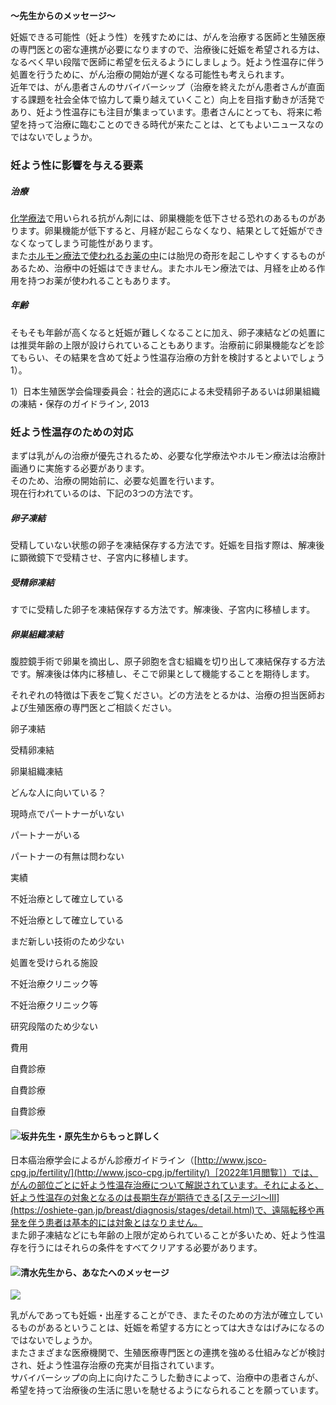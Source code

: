 **～先生からのメッセージ～**

妊娠できる可能性（妊よう性）を残すためには、がんを治療する医師と生殖医療の専門医との密な連携が必要になりますので、治療後に妊娠を希望される方は、なるべく早い段階で医師に希望を伝えるようにしましょう。妊よう性温存に伴う処置を行うために、がん治療の開始が遅くなる可能性も考えられます。  
近年では、がん患者さんのサバイバーシップ（治療を終えたがん患者さんが直面する課題を社会全体で協力して乗り越えていくこと）向上を目指す動きが活発であり、妊よう性温存にも注目が集まっています。患者さんにとっても、将来に希望を持って治療に臨むことのできる時代が来たことは、とてもよいニュースなのではないでしょうか。

### 妊よう性に影響を与える要素

##### 治療

[化学療法](https://oshiete-gan.jp/breast/diagnosis/treatment/chemotherapy.html#anker3)で用いられる抗がん剤には、卵巣機能を低下させる恐れのあるものがあります。卵巣機能が低下すると、月経が起こらなくなり、結果として妊娠ができなくなってしまう可能性があります。  
また[ホルモン療法で使われるお薬の中](https://oshiete-gan.jp/breast/diagnosis/hormone-therapy/type.html)には胎児の奇形を起こしやすくするものがあるため、治療中の妊娠はできません。またホルモン療法では、月経を止める作用を持つお薬が使われることもあります。

##### 年齢

そもそも年齢が高くなると妊娠が難しくなることに加え、卵子凍結などの処置には推奨年齢の上限が設けられていることもあります。治療前に卵巣機能などを診てもらい、その結果を含めて妊よう性温存治療の方針を検討するとよいでしょう1）。

1）日本生殖医学会倫理委員会：社会的適応による未受精卵子あるいは卵巣組織の凍結・保存のガイドライン, 2013

### 妊よう性温存のための対応

まずは乳がんの治療が優先されるため、必要な化学療法やホルモン療法は治療計画通りに実施する必要があります。  
そのため、治療の開始前に、必要な処置を行います。  
現在行われているのは、下記の3つの方法です。

##### 卵子凍結

受精していない状態の卵子を凍結保存する方法です。妊娠を目指す際は、解凍後に顕微鏡下で受精させ、子宮内に移植します。

##### 受精卵凍結

すでに受精した卵子を凍結保存する方法です。解凍後、子宮内に移植します。

##### 卵巣組織凍結

腹腔鏡手術で卵巣を摘出し、原子卵胞を含む組織を切り出して凍結保存する方法です。解凍後は体内に移植し、そこで卵巣として機能することを期待します。

それぞれの特徴は下表をご覧ください。どの方法をとるかは、治療の担当医師および生殖医療の専門医とご相談ください。

卵子凍結

受精卵凍結

卵巣組織凍結

どんな人に向いている？

現時点でパートナーがいない

パートナーがいる

パートナーの有無は問わない

実績

不妊治療として確立している

不妊治療として確立している

まだ新しい技術のため少ない

処置を受けられる施設

不妊治療クリニック等

不妊治療クリニック等

研究段階のため少ない

費用

自費診療

自費診療

自費診療

#### ![坂井先生・原先生からもっと詳しく](https://oshiete-gan.jp/breast/common/images/common/img_doctor_sakai-hara.png)

日本癌治療学会によるがん診療ガイドライン（[http://www.jsco-cpg.jp/fertility/](http://www.jsco-cpg.jp/fertility/)［2022年1月閲覧］）では、がんの部位ごとに妊よう性温存治療について解説されています。それによると、妊よう性温存の対象となるのは長期生存が期待できる[ステージⅠ～Ⅲ](https://oshiete-gan.jp/breast/diagnosis/stages/detail.html)で、遠隔転移や再発を伴う患者は基本的には対象とはなりません。  
また卵子凍結などにも年齢の上限が定められていることが多いため、妊よう性温存を行うにはそれらの条件をすべてクリアする必要があります。

#### ![清水先生から、あなたへのメッセージ](https://oshiete-gan.jp/breast/common/images/common/img_doctor_simizu_tit.svg)

![](https://oshiete-gan.jp/breast/common/images/common/img_doctor02-w116.png)

乳がんであっても妊娠・出産することができ、またそのための方法が確立しているものがあるということは、妊娠を希望する方にとっては大きなはげみになるのではないでしょうか。  
またさまざまな医療機関で、生殖医療専門医との連携を強める仕組みなどが検討され、妊よう性温存治療の充実が目指されています。  
サバイバーシップの向上に向けたこうした動きによって、治療中の患者さんが、希望を持って治療後の生活に思いを馳せるようになられることを願っています。